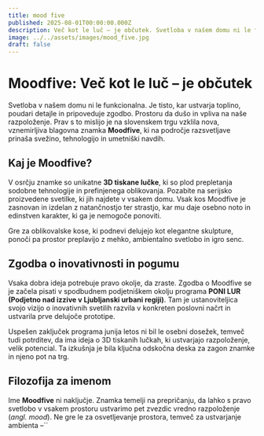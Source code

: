 ```yaml
---
title: mood five
published: 2025-08-01T00:00:00.000Z
description: Več kot le luč – je občutek. Svetloba v našem domu ni le funkcionalna. Je tisto, kar ustvarja toplino, poudari detajle in pripoveduje zgodbo.
image: ../../assets/images/mood_five.jpg
draft: false
---
```


# Moodfive: Več kot le luč – je občutek

Svetloba v našem domu ni le funkcionalna. Je tisto, kar ustvarja toplino, poudari detajle in pripoveduje zgodbo. Prostoru da dušo in vpliva na naše razpoloženje. Prav s to mislijo je na slovenskem trgu vzklila nova, vznemirljiva blagovna znamka **Moodfive**, ki na področje razsvetljave prinaša svežino, tehnologijo in umetniški navdih.

## Kaj je Moodfive?

V osrčju znamke so unikatne **3D tiskane lučke**, ki so plod prepletanja sodobne tehnologije in prefinjenega oblikovanja. Pozabite na serijsko proizvedene svetilke, ki jih najdete v vsakem domu. Vsak kos Moodfive je zasnovan in izdelan z natančnostjo ter strastjo, kar mu daje osebno noto in edinstven karakter, ki ga je nemogoče ponoviti.

Gre za oblikovalske kose, ki podnevi delujejo kot elegantne skulpture, ponoči pa prostor preplavijo z mehko, ambientalno svetlobo in igro senc.

## Zgodba o inovativnosti in pogumu

Vsaka dobra ideja potrebuje pravo okolje, da zraste. Zgodba o Moodfive se je začela pisati v spodbudnem podjetniškem okolju programa **PONI LUR (Podjetno nad izzive v Ljubljanski urbani regiji)**. Tam je ustanoviteljica svojo vizijo o inovativnih svetilih razvila v konkreten poslovni načrt in ustvarila prve delujoče prototipe.

Uspešen zaključek programa junija letos ni bil le osebni dosežek, temveč tudi potrditev, da ima ideja o 3D tiskanih lučkah, ki ustvarjajo razpoloženje, velik potencial. Ta izkušnja je bila ključna odskočna deska za zagon znamke in njeno pot na trg.

## Filozofija za imenom

Ime **Moodfive** ni naključje. Znamka temelji na prepričanju, da lahko s pravo svetlobo v vsakem prostoru ustvarimo pet zvezdic vredno razpoloženje (*angl. mood*). Ne gre le za osvetljevanje prostora, temveč za ustvarjanje ambienta –``
